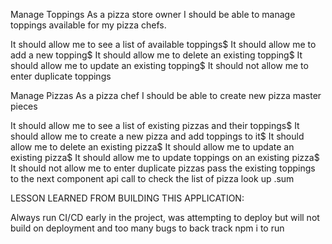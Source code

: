 Manage Toppings
As a pizza store owner I should be able to manage toppings available for my pizza chefs.


It should allow me to see a list of available toppings$
It should allow me to add a new topping$
It should allow me to delete an existing topping$
It should allow me to update an existing topping$
It should not allow me to enter duplicate toppings

Manage Pizzas
As a pizza chef I should be able to create new pizza master pieces


It should allow me to see a list of existing pizzas and their toppings$
It should allow me to create a new pizza and add toppings to it$
It should allow me to delete an existing pizza$
It should allow me to update an existing pizza$
It should allow me to update toppings on an existing pizza$
It should not allow me to enter duplicate pizzas
pass the existing toppings to the next component
api call to check the list of pizza
look up .sum


LESSON LEARNED FROM BUILDING THIS APPLICATION:

Always run CI/CD early in the project,  was attempting to deploy but will not build on deployment and too many bugs to back track
npm i to run
